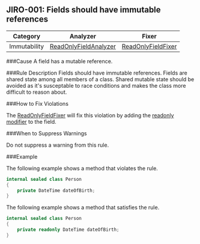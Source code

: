 JIRO-001: Fields should have immutable references
-------------------------------------------------

| Category      | Analyzer | Fixer
--- | --- | ---
Immutability	| [ReadOnlyFieldAnalyzer](ReadOnlyFieldAnalyzer.cs)| [ReadOnlyFieldFixer](ReadOnlyFieldFixer.cs)

###Cause
A field has a mutable reference.

###Rule Description
Fields should have immutable references. Fields are shared state among all members of a class. Shared mutable state should be avoided as it's susceptable to race conditions and makes the class more difficult to reason about.

###How to Fix Violations

The [ReadOnlyFieldFixer](ReadOnlyFieldFixer.cs) will fix this violation by adding the [readonly modifier](http://msdn.microsoft.com/en-us/library/acdd6hb7.aspx) to the field.

###When to Suppress Warnings

Do not suppress a warning from this rule.

###Example

The following example shows a method that violates the rule.

```csharp
internal sealed class Person
{ 
	private DateTime dateOfBirth; 
}
```

The following example shows a method that satisfies the rule.

```csharp
internal sealed class Person
{ 
	private readonly DateTime dateOfBirth;
}
```
